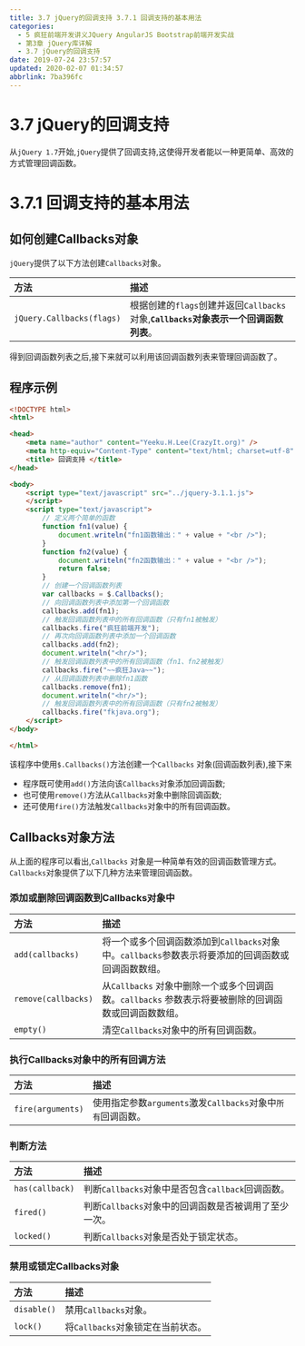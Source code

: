 ```yaml
---
title: 3.7 jQuery的回调支持 3.7.1 回调支持的基本用法
categories: 
  - 5 疯狂前端开发讲义JQuery AngularJS Bootstrap前端开发实战
  - 第3章 jQuery库详解
  - 3.7 jQuery的回调支持
date: 2019-07-24 23:57:57
updated: 2020-02-07 01:34:57
abbrlink: 7ba396fc
---
```

# 3.7 jQuery的回调支持 #
从`jQuery 1.7`开始,`jQuery`提供了回调支持,这使得开发者能以一种更简单、高效的方式管理回调函数。
# 3.7.1 回调支持的基本用法 #

## 如何创建Callbacks对象 ##
`jQuery`提供了以下方法创建`Callbacks`对象。

|方法|描述|
|:---|:---|
|`jQuery.Callbacks(flags)`|根据创建的`flags`创建并返回`Callbacks`对象,**`Callbacks`对象表示一个回调函数列表**。|

得到回调函数列表之后,接下来就可以利用该回调函数列表来管理回调函数了。

## 程序示例 ##
```html
<!DOCTYPE html>
<html>

<head>
    <meta name="author" content="Yeeku.H.Lee(CrazyIt.org)" />
    <meta http-equiv="Content-Type" content="text/html; charset=utf-8" />
    <title> 回调支持 </title>
</head>

<body>
    <script type="text/javascript" src="../jquery-3.1.1.js">
    </script>
    <script type="text/javascript">
        // 定义两个简单的函数
        function fn1(value) {
            document.writeln("fn1函数输出：" + value + "<br />");
        }
        function fn2(value) {
            document.writeln("fn2函数输出：" + value + "<br />");
            return false;
        }
        // 创建一个回调函数列表
        var callbacks = $.Callbacks();
        // 向回调函数列表中添加第一个回调函数
        callbacks.add(fn1);
        // 触发回调函数列表中的所有回调函数（只有fn1被触发）
        callbacks.fire("疯狂前端开发");
        // 再次向回调函数列表中添加一个回调函数
        callbacks.add(fn2);
        document.writeln("<hr/>");
        // 触发回调函数列表中的所有回调函数（fn1、fn2被触发）
        callbacks.fire("~~疯狂Java~~");
        // 从回调函数列表中删除fn1函数
        callbacks.remove(fn1);
        document.writeln("<hr/>");
        // 触发回调函数列表中的所有回调函数（只有fn2被触发）
        callbacks.fire("fkjava.org");
    </script>
</body>

</html>
```
该程序中使用`$.Callbacks()`方法创建一个`Callbacks` 对象(回调函数列表),接下来
- 程序既可使用`add()`方法向该`Callbacks`对象添加回调函数;
- 也可使用`remove()`方法从`Callbacks`对象中删除回调函数;
- 还可使用`fire()`方法触发`Callbacks`对象中的所有回调函数。


## Callbacks对象方法 ##
从上面的程序可以看出,`Callbacks` 对象是一种简单有效的回调函数管理方式。`Callbacks`对象提供了以下几种方法来管理回调函数。
### 添加或删除回调函数到Callbacks对象中 ###
|方法|描述|
|:---|:---|
|`add(callbacks)`|将一个或多个回调函数添加到`Callbacks`对象中。`callbacks`参数表示将要添加的回调函数或回调函数数组。|
|`remove(callbacks)`|从`Callbacks` 对象中删除一个或多个回调函数。`callbacks` 参数表示将要被删除的回调函数或回调函数数组。|
|`empty()`|清空`Callbacks`对象中的所有回调函数。|

### 执行Callbacks对象中的所有回调方法 ###

|方法|描述|
|:---|:---|
|`fire(arguments)`|使用指定参数`arguments`激发`Callbacks`对象中`所有`回调函数。|

### 判断方法 ###

|方法|描述|
|:---|:---|
|`has(callback)`|判断`Callbacks`对象中是否包含`callback`回调函数。|
|`fired()`|判断`Callbacks`对象中的回调函数是否被调用了至少一次。|
|`locked()`|判断`Callbacks`对象是否处于锁定状态。|
### 禁用或锁定Callbacks对象 ###

|方法|描述|
|:---|:---|
|`disable()`|禁用`Callbacks`对象。|
|`lock()`|将`Callbacks`对象锁定在当前状态。|


